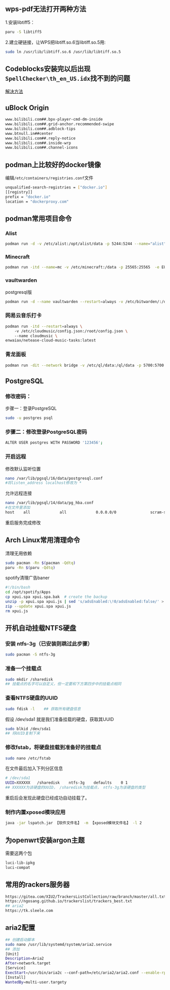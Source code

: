 ## wps-pdf无法打开两种方法
1.安装libtiff5：
```bash
paru -S libtiff5
```  
2.建立硬链接，让WPS把libtiff.so.6当libtiff.so.5用:
```bash
sudo ln /usr/lib/libtiff.so.6 /usr/lib/libtiff.so.5
```
## Codeblocks安装完以后出现```SpellChecker\th_en_US.idx```找不到的问题
[解决方法](https://blog.csdn.net/CT_WJ/article/details/100746417)
## uBlock Origin
```bash
www.bilibili.com##.bpx-player-cmd-dm-inside
www.bilibili.com##.grid-anchor.recommended-swipe
www.bilibili.com##.adblock-tips
www.btnull.in##center
www.bilibili.com##.reply-notice
www.bilibili.com##.inside-wrp
www.bilibili.com##.channel-icons
```
## podman上比较好的docker镜像
编辑```/etc/containers/registries.conf```文件
```bash
unqualified-search-registries = ["docker.io"]
[[registry]]
prefix = "docker.io"
location = "dockerproxy.com"
```
## podman常用项目命令
### Alist
```bash
podman run -d -v /etc/alist:/opt/alist/data -p 5244:5244 --name="alist" xhofe/alist:latest
```
### Minecraft
```bash
podman run -itd --name=mc -v /etc/minecraft:/data -p 25565:25565  -e EULA=TRUE  itzg/minecraft-server
```
### vaultwarden
postgresql版
```bash
podman run -d --name vaultwarden --restart=always -v /etc/bitwarden/:/data/:Z -e RUST_BACKTRACE=1 -e DATABASE_URL='postgresql://数据库:5432/gxmandppx/bitwarden' -e ROCKET_PORT=8081 -p 8081:8081 vaultwarden/server:latest
```
### 网易云音乐打卡
```bash
podman run -itd --restart=always \ 
    -v /etc/cloudmusic/config.json:/root/config.json \ 
    --name cloudmusic \ 
enwaiax/netease-cloud-music-tasks:latest
```
### 青龙面板
```bash
podman run -dit --network bridge -v /etc/ql/data:/ql/data -p 5700:5700 --name qinglong --hostname qinglong whyour/qinglong:latest
```
## PostgreSQL
### 修改密码：
步骤一：登录PostgreSQL
```bash
sudo -u postgres psql
```
### 步骤二：修改登录PostgreSQL密码 
```bash
ALTER USER postgres WITH PASSWORD '123456';
```
### 开启远程
修改默认监听位置
```bash
nano /var/lib/pgsql/16/data/postgresql.conf 
#将listen_address localhost修改为 * 
```
允许远程连接
```bash
nano /var/lib/pgsql/14/data/pg_hba.conf
#在文件里添加
host    all             all             0.0.0.0/0               scram-sha-256 
```
重启服务完成修改
## Arch Linux常用清理命令
清理无用依赖
```bash
sudo pacman -Rn $(pacman -Qdtq)
paru -Rn $(paru -Qdtq)
```
spotify清理广告baner
```bash
#!/bin/bash
cd /opt/spotify/Apps
cp xpui.spa xpui.spa.bak  # create the backup
unzip -p xpui.spa xpui.js | sed 's/adsEnabled:\!0/adsEnabled:false/' > xpui.js
zip --update xpui.spa xpui.js
rm xpui.js
```
## 开机自动挂载NTFS硬盘
### 安装 ntfs-3g（已安装则跳过此步骤）
```bash
sudo pacman -S ntfs-3g
```
### 准备一个挂载点
```bash
sudo mkdir /sharedisk
## 挂载点的名字可以自定义，但一定要和下方第四步中的挂载点相同
```
### 查看NTFS硬盘的UUID
```bash
sudo fdisk -l    ## 获取所有硬盘信息
```
假设 /dev/sda1 就是我们准备挂载的硬盘，获取其UUID
```bash
sudo blkid /dev/sda1
## 将UUID复制下来
```
### 修改fstab，将硬盘挂载到准备好的挂载点
```bash
sudo nano /etc/fstab
```
在文件最后加入下列分区信息
```bash
# /dev/sda1
UUID=XXXXXX   /sharedisk    ntfs-3g    defaults    0 1     
## XXXXXX为该硬盘的UUID， /sharedisk为挂载点， ntfs-3g为该硬盘的类型
```
重启后会发现此硬盘已经成功自动挂载了。
### 制作内置xposed模块应用
```bash
java -jar lspatch.jar 【软件文件名】 -m 【xposed模块文件名】 -l 2
```
## 为openwrt安装argon主题
需要这两个包
```bash
luci-lib-ipkg
luci-compat
```
## 常用的rackers服务器
```bash
https://gitea.com/XIU2/TrackersListCollection/raw/branch/master/all.txt
https://ngosang.github.io/trackerslist/trackers_best.txt
## aria2
https://tk.sleele.com
```
## aria2配置
```bash
## 创建启动脚本
sudo nano /usr/lib/systemd/system/aria2.service
## 添加                                   
[Unit]
Description=Aria2
After=network.target
[Service]
ExecStart=/usr/bin/aria2c --conf-path=/etc/aria2/aria2.conf --enable-rpc
[Install]
WantedBy=multi-user.targety
```

